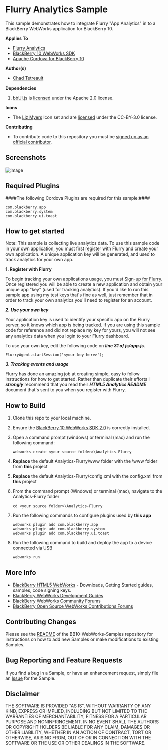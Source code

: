# Flurry Analytics Sample

This sample demonstrates how to integrate Flurry "App Analytics" in to a BlackBerry WebWorks application for BlackBerry 10.

**Applies To**

* [Flurry Analytics](http://www.flurry.com/)
* [BlackBerry 10 WebWorks SDK](https://developer.blackberry.com/html5/download/sdk) 
* [Apache Cordova for BlackBerry 10](https://github.com/blackberry/cordova-blackberry/tree/master/blackberry10) 

**Author(s)** 

* [Chad Tetreault](http://www.twitter.com/chadtatro)


**Dependencies**

1. [bbUI.js](https://github.com/blackberry/bbUI.js) is [licensed](https://github.com/blackberry/bbUI.js/blob/master/LICENSE) under the Apache 2.0 license.

**Icons**

* The [Liz Myers](http://www.myersdesign.com) Icon set and are [licensed](http://creativecommons.org/licenses/by/3.0/) under the CC-BY-3.0 license.

**Contributing**

* To contribute code to this repository you must be [signed up as an official contributor](http://blackberry.github.com/howToContribute.html).

## Screenshots ##

![image](https://raw.github.com/blackberry/BB10-WebWorks-Samples/WebWorks-2.0/Analytics-Flurry/www/_screenshots/flurry.png)

## Required Plugins ##

####The following Cordova Plugins are required for this sample:####

	com.blackberry.app
	com.blackberry.system
	com.blackberry.ui.toast


## How to get started

Note: This sample is collecting live analytics data. To use this sample code in your own application, you must first [register](http://www.flurry.com/signup.html) with Flurry and create your own application. A unique application key will be generated, and used to track analytics for your own app.

**1. Register with Flurry**

To begin tracking your own applications usage, you must [Sign-up for Flurry](http://www.flurry.com/signup.html). Once registered you will be able to create a new application and obtain your unique app "key" (used for tracking analytics). If you'd like to run this sample app using my test keys that's fine as well, just remember that in order to track your own analytics you'll need to register for an account.

***2. Use your own key***

Your application key is used to identify your specific app on the Flurry server, so it knows which app is being tracked. If you are using this sample code for reference and did not replace my key for yours, you will not see any analytics data when you login to your Flurry dashboard.

To use your own key, edit the following code on ***line 31 of js/app.js***.

```
FlurryAgent.startSession('<your key here>');
```

***3. Tracking events and usage***</br>

Flurry has done an amazing job at creating simple, easy to follow instructions for how to get started. Rather than duplicate their efforts I ***strongly*** recommend that you read their ***HTML5 Analytics README*** document that's sent to you when you register with Flurry.

## How to Build

1. Clone this repo to your local machine.

2. Ensure the [BlackBerry 10 WebWorks SDK 2.0](https://developer.blackberry.com/html5/download/sdk) is correctly installed.

3. Open a command prompt (windows) or terminal (mac) and run the following command:

	```
	webworks create <your source folder>\Analytics-Flurry
	```

4. **Replace** the default Analytics-Flurry\www folder with the \www folder from **this** project

5. **Replace** the default Analytics-Flurry\config.xml with the config.xml from **this** project

6. From the command prompt (Windows) or terminal (mac), navigate to the Analytics-Flurry folder

	```
	cd <your source folder>\Analytics-Flurry
	```

7. Run the following commands to configure plugins used by **this app**

	```
	webworks plugin add com.blackberry.app
	webworks plugin add com.blackberry.system	
	webworks plugin add com.blackberry.ui.toast
	```

8. Run the following command to build and deploy the app to a device connected via USB

	```
	webworks run
	```

## More Info

* [BlackBerry HTML5 WebWorks](https://bdsc.webapps.blackberry.com/html5/) - Downloads, Getting Started guides, samples, code signing keys.
* [BlackBerry WebWorks Development Guides](https://bdsc.webapps.blackberry.com/html5/documentation)
* [BlackBerry WebWorks Community Forums](http://supportforums.blackberry.com/t5/Web-and-WebWorks-Development/bd-p/browser_dev)
* [BlackBerry Open Source WebWorks Contributions Forums](http://supportforums.blackberry.com/t5/BlackBerry-WebWorks/bd-p/ww_con)

## Contributing Changes

Please see the [README](https://github.com/blackberry/BB10-WebWorks-Samples) of the BB10-WebWorks-Samples repository for instructions on how to add new Samples or make modifications to existing Samples.

## Bug Reporting and Feature Requests

If you find a bug in a Sample, or have an enhancement request, simply file an [Issue](https://github.com/blackberry/BB10-WebWorks-Samples/issues) for the Sample.

## Disclaimer

THE SOFTWARE IS PROVIDED "AS IS", WITHOUT WARRANTY OF ANY KIND, EXPRESS OR IMPLIED, INCLUDING BUT NOT LIMITED TO THE WARRANTIES OF MERCHANTABILITY, FITNESS FOR A PARTICULAR PURPOSE AND NONINFRINGEMENT. IN NO EVENT SHALL THE AUTHORS OR COPYRIGHT HOLDERS BE LIABLE FOR ANY CLAIM, DAMAGES OR OTHER LIABILITY, WHETHER IN AN ACTION OF CONTRACT, TORT OR OTHERWISE, ARISING FROM, OUT OF OR IN CONNECTION WITH THE SOFTWARE OR THE USE OR OTHER DEALINGS IN THE SOFTWARE.
